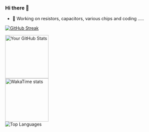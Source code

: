 ### Hi there 👋

<!--
**diverger/diverger** is a ✨ _special_ ✨ repository because its `README.md` (this file) appears on your GitHub profile.

Here are some ideas to get you started:

- 🔭 I’m currently working on ...
- 🌱 I’m currently learning ...
- 👯 I’m looking to collaborate on ...
- 🤔 I’m looking for help with ...
- 💬 Ask me about ...
- 📫 How to reach me: ...
- 😄 Pronouns: ...
- ⚡ Fun fact: ...
-->
- 🔭 Working on resistors, capacitors, various chips and coding .....


[![GitHub Streak](https://streak-stats.demolab.com?user=diverger&theme=dawnfox&hide_border=true&short_numbers=true&card_width=640&card_height=140)](https://git.io/streak-stats)

<div style="display: flex; flex-direction: row; justify-content:left; width: 100%; flex-wrap: wrap;">
  <img height="140" src="https://github-readme-stats-private-navy.vercel.app/api?username=diverger&show_icons=true&hide=''&theme=default&include_all_commits=true&count_private=true&card_width=640" alt="Your GitHub Stats" style="margin: 0; min-width: 320px; flex: 1 1 320px;" />
  <img height="140" src="https://github-readme-stats-private-navy.vercel.app/api/wakatime?username=diverger&langs_count=10&display_format=percent&layout=compact&card_width=640" alt="WakaTime stats" style="margin: 0; min-width: 320px; flex: 1 1 320px;" />
</div>

<div style="display: flex; flex-direction: row; justify-content:left; width: 100%;">
  <img height="auto" src="https://github-readme-stats-private-navy.vercel.app/api/top-langs/?username=diverger&layout=compact&langs_count=10&size_weight=0.2&count_weight=0.8&hide_progress=false&card_width=640&random=3" alt="Top Languages" style="margin: 0;" />
</div>

